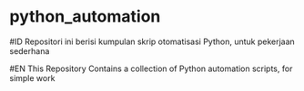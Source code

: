 # python_automation

#ID
Repositori ini berisi kumpulan skrip otomatisasi Python, untuk pekerjaan sederhana

#EN
This Repository Contains a collection of Python automation scripts, for simple work
